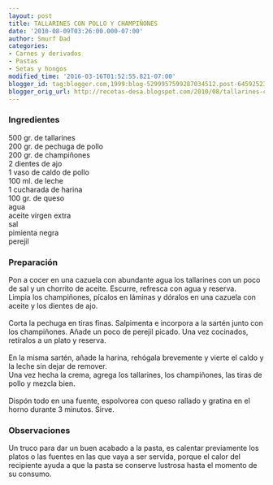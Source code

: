 ```yaml
---
layout: post
title: TALLARINES CON POLLO Y CHAMPIÑONES
date: '2010-08-09T03:26:00.000-07:00'
author: Smurf Dad
categories:
- Carnes y derivados
- Pastas
- Setas y hongos
modified_time: '2016-03-16T01:52:55.821-07:00'
blogger_id: tag:blogger.com,1999:blog-5299957599287034512.post-6459252364954724119
blogger_orig_url: http://recetas-desa.blogspot.com/2010/08/tallarines-con-pollo-y-champinones.html
---
```


<h3>Ingredientes</h3>500 gr. de tallarines<br />200 gr. de pechuga de pollo<br />200 gr. de champiñones<br />2 dientes de ajo<br />1 vaso de caldo de pollo<br />100 ml. de leche<br />1 cucharada de harina<br />100 gr. de queso<br />agua<br />aceite virgen extra<br />sal<br />pimienta negra<br />perejil<br /><h3>Preparación</h3>Pon a cocer en una cazuela con abundante agua los tallarines con un poco de sal y un chorrito de aceite. Escurre, refresca con agua y reserva.<br />Limpia los champiñones, pícalos en láminas y dóralos en una cazuela con aceite y los dientes de ajo.<br /><br />Corta la pechuga en tiras finas. Salpimenta e incorpora a la sartén junto con los champiñones. Añade un poco de perejil picado. Una vez cocinados, retíralos a un plato y reserva.<br /><br />En la misma sartén, añade la harina, rehógala brevemente y vierte el caldo y la leche sin dejar de remover.<br />Una vez hecha la crema, agrega los tallarines, los champiñones, las tiras de pollo y mezcla bien.<br /><br />Dispón todo en una fuente, espolvorea con queso rallado y gratina en el horno durante 3 minutos. Sirve.<br /><h3>Observaciones</h3>Un truco para dar un buen acabado a la pasta, es calentar previamente los platos o las fuentes en las que vaya a ser servida, porque el calor del recipiente ayuda a que la pasta se conserve lustrosa hasta el momento de su consumo.